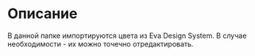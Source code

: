 # Описание

В данной папке импортируются цвета из Eva Design System. В случае необходимости - их можно точечно отредактировать.